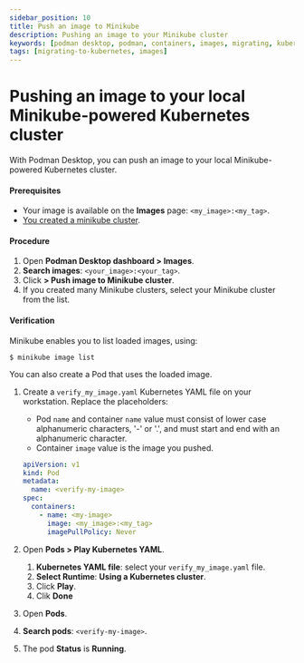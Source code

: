 ```yaml
---
sidebar_position: 10
title: Push an image to Minikube
description: Pushing an image to your Minikube cluster
keywords: [podman desktop, podman, containers, images, migrating, kubernetes]
tags: [migrating-to-kubernetes, images]
---
```


# Pushing an image to your local Minikube-powered Kubernetes cluster

With Podman Desktop, you can push an image to your local Minikube-powered Kubernetes cluster.

#### Prerequisites

- Your image is available on the **Images** page: `<my_image>:<my_tag>`.
- [You created a minikube cluster](creating-a-minikube-cluster).

#### Procedure

1. Open **Podman Desktop dashboard > <icon icon="fa-solid fa-cloud" size="lg" /> Images**.
1. **<icon icon="fa-solid fa-search" size="lg" /> Search images**: `<your_image>:<your_tag>`.
1. Click **<icon icon="fa-solid fa-ellipsis-v" size="lg" /> > <icon icon="fa-solid fa-ellipsis-v" size="lg" /> Push image to Minikube cluster**.
1. If you created many Minikube clusters, select your Minikube cluster from the list.

#### Verification

Minikube enables you to list loaded images, using:

```command
$ minikube image list
```

You can also create a Pod that uses the loaded image.

1. Create a `verify_my_image.yaml` Kubernetes YAML file on your workstation.
   Replace the placeholders:

   - Pod `name` and container `name` value must consist of lower case alphanumeric characters, '-' or '.', and must start and end with an alphanumeric character.
   - Container `image` value is the image you pushed.

   ```yaml
   apiVersion: v1
   kind: Pod
   metadata:
     name: <verify-my-image>
   spec:
     containers:
       - name: <my-image>
         image: <my_image>:<my_tag>
         imagePullPolicy: Never
   ```

1. Open **<icon icon="fa-solid fa-cubes" size="lg" /> Pods > Play Kubernetes YAML**.
   1. **Kubernetes YAML file**: select your `verify_my_image.yaml` file.
   1. **Select Runtime**: **Using a Kubernetes cluster**.
   1. Click **Play**.
   1. Clik **Done**
1. Open **<icon icon="fa-solid fa-cubes" size="lg" /> Pods**.
1. **<icon icon="fa-solid fa-search" size="lg" /> Search pods**: `<verify-my-image>`.
1. The pod **Status** is **Running**.

